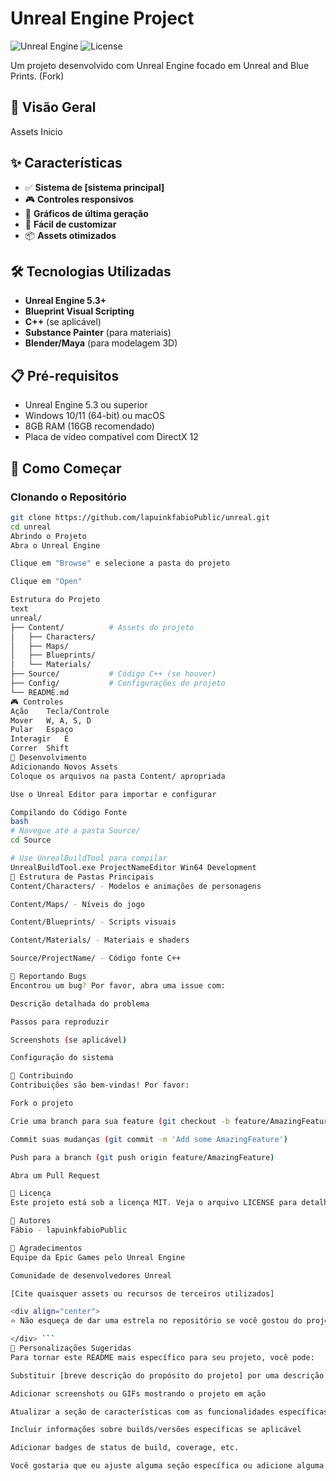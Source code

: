 # Unreal Engine Project

![Unreal Engine](https://img.shields.io/badge/Unreal%20Engine-5.3+-0E1128?style=for-the-badge&logo=unrealengine&logoColor=white)
![License](https://img.shields.io/badge/License-MIT-blue?style=for-the-badge)

Um projeto desenvolvido com Unreal Engine focado em Unreal and Blue Prints. (Fork)

## 🚀 Visão Geral

Assets Inicio

## ✨ Características

- ✅ **Sistema de [sistema principal]**
- 🎮 **Controles responsivos**
- 🌟 **Gráficos de última geração**
- 🔧 **Fácil de customizar**
- 📦 **Assets otimizados**

## 🛠️ Tecnologias Utilizadas

- **Unreal Engine 5.3+**
- **Blueprint Visual Scripting**
- **C++** (se aplicável)
- **Substance Painter** (para materiais)
- **Blender/Maya** (para modelagem 3D)

## 📋 Pré-requisitos

- Unreal Engine 5.3 ou superior
- Windows 10/11 (64-bit) ou macOS
- 8GB RAM (16GB recomendado)
- Placa de vídeo compatível com DirectX 12

## 🎯 Como Começar

### Clonando o Repositório

```bash
git clone https://github.com/lapuinkfabioPublic/unreal.git
cd unreal
Abrindo o Projeto
Abra o Unreal Engine

Clique em "Browse" e selecione a pasta do projeto

Clique em "Open"

Estrutura do Projeto
text
unreal/
├── Content/          # Assets do projeto
│   ├── Characters/
│   ├── Maps/
│   ├── Blueprints/
│   └── Materials/
├── Source/           # Código C++ (se houver)
├── Config/           # Configurações do projeto
└── README.md
🎮 Controles
Ação	Tecla/Controle
Mover	W, A, S, D
Pular	Espaço
Interagir	E
Correr	Shift
🔧 Desenvolvimento
Adicionando Novos Assets
Coloque os arquivos na pasta Content/ apropriada

Use o Unreal Editor para importar e configurar

Compilando do Código Fonte
bash
# Navegue até a pasta Source/
cd Source

# Use UnrealBuildTool para compilar
UnrealBuildTool.exe ProjectNameEditor Win64 Development
📁 Estrutura de Pastas Principais
Content/Characters/ - Modelos e animações de personagens

Content/Maps/ - Níveis do jogo

Content/Blueprints/ - Scripts visuais

Content/Materials/ - Materiais e shaders

Source/ProjectName/ - Código fonte C++

🐛 Reportando Bugs
Encontrou um bug? Por favor, abra uma issue com:

Descrição detalhada do problema

Passos para reproduzir

Screenshots (se aplicável)

Configuração do sistema

🤝 Contribuindo
Contribuições são bem-vindas! Por favor:

Fork o projeto

Crie uma branch para sua feature (git checkout -b feature/AmazingFeature)

Commit suas mudanças (git commit -m 'Add some AmazingFeature')

Push para a branch (git push origin feature/AmazingFeature)

Abra um Pull Request

📝 Licença
Este projeto está sob a licença MIT. Veja o arquivo LICENSE para detalhes.

👥 Autores
Fábio - lapuinkfabioPublic

🙏 Agradecimentos
Equipe da Epic Games pelo Unreal Engine

Comunidade de desenvolvedores Unreal

[Cite quaisquer assets ou recursos de terceiros utilizados]

<div align="center">
⭐️ Não esqueça de dar uma estrela no repositório se você gostou do projeto!

</div> ```
🎨 Personalizações Sugeridas
Para tornar este README mais específico para seu projeto, você pode:

Substituir [breve descrição do propósito do projeto] por uma descrição real do que seu projeto faz

Adicionar screenshots ou GIFs mostrando o projeto em ação

Atualizar a seção de características com as funcionalidades específicas do seu projeto

Incluir informações sobre builds/versões específicas se aplicável

Adicionar badges de status de build, coverage, etc.

Você gostaria que eu ajuste alguma seção específica ou adicione alguma informação que seja relevante para o contexto do seu projeto?
